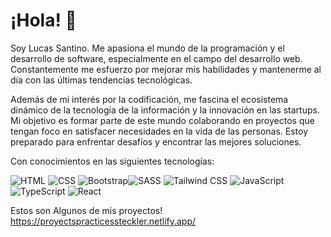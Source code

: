 # ¡Hola! 🚀

Soy Lucas Santino. Me apasiona el mundo de la programación y el desarrollo de software, especialmente en el campo del desarrollo web. Constantemente me esfuerzo por mejorar mis habilidades y mantenerme al día con las últimas tendencias tecnológicas.

Además de mi interés por la codificación, me fascina el ecosistema dinámico de la tecnología de la información y la innovación en las startups. Mi objetivo es formar parte de este mundo colaborando en proyectos que tengan foco en satisfacer necesidades en la vida de las personas. Estoy preparado para enfrentar desafíos y encontrar las mejores soluciones.

Con conocimientos en las siguientes tecnologías:

![HTML](https://img.icons8.com/color/48/000000/html-5.png) ![CSS](https://img.icons8.com/color/48/000000/css3.png) ![Bootstrap](https://img.icons8.com/color/48/000000/bootstrap.png)![SASS](https://img.icons8.com/color/48/000000/sass.png) ![Tailwind CSS](https://www.vectorlogo.zone/logos/tailwindcss/tailwindcss-icon.svg)  ![JavaScript](https://img.icons8.com/color/48/000000/javascript.png) ![TypeScript](https://img.icons8.com/color/48/000000/typescript.png)
  ![React](https://img.icons8.com/color/48/000000/react-native.png)

Estos son Algunos de mis proyectos!
https://proyectspracticessteckler.netlify.app/




